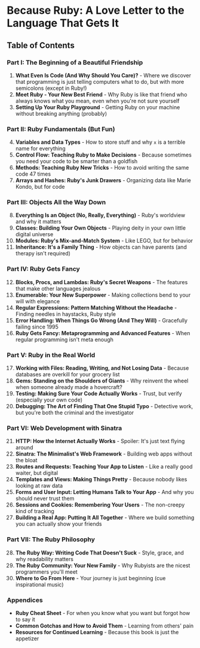 # Because Ruby: A Love Letter to the Language That Gets It

## Table of Contents

### Part I: The Beginning of a Beautiful Friendship
1. **What Even Is Code (And Why Should You Care)?** - Where we discover that programming is just telling computers what to do, but with more semicolons (except in Ruby!)
2. **Meet Ruby - Your New Best Friend** - Why Ruby is like that friend who always knows what you mean, even when you're not sure yourself
3. **Setting Up Your Ruby Playground** - Getting Ruby on your machine without breaking anything (probably)

### Part II: Ruby Fundamentals (But Fun)
4. **Variables and Data Types** - How to store stuff and why `x` is a terrible name for everything
5. **Control Flow: Teaching Ruby to Make Decisions** - Because sometimes you need your code to be smarter than a goldfish
6. **Methods: Teaching Ruby New Tricks** - How to avoid writing the same code 47 times
7. **Arrays and Hashes: Ruby's Junk Drawers** - Organizing data like Marie Kondo, but for code

### Part III: Objects All the Way Down
8. **Everything Is an Object (No, Really, Everything)** - Ruby's worldview and why it matters
9. **Classes: Building Your Own Objects** - Playing deity in your own little digital universe
10. **Modules: Ruby's Mix-and-Match System** - Like LEGO, but for behavior
11. **Inheritance: It's a Family Thing** - How objects can have parents (and therapy isn't required)

### Part IV: Ruby Gets Fancy
12. **Blocks, Procs, and Lambdas: Ruby's Secret Weapons** - The features that make other languages jealous
13. **Enumerable: Your New Superpower** - Making collections bend to your will with elegance
14. **Regular Expressions: Pattern Matching Without the Headache** - Finding needles in haystacks, Ruby style
15. **Error Handling: When Things Go Wrong (And They Will)** - Gracefully failing since 1995
16. **Ruby Gets Fancy: Metaprogramming and Advanced Features** - When regular programming isn't meta enough

### Part V: Ruby in the Real World
17. **Working with Files: Reading, Writing, and Not Losing Data** - Because databases are overkill for your grocery list
18. **Gems: Standing on the Shoulders of Giants** - Why reinvent the wheel when someone already made a hovercraft?
19. **Testing: Making Sure Your Code Actually Works** - Trust, but verify (especially your own code)
20. **Debugging: The Art of Finding That One Stupid Typo** - Detective work, but you're both the criminal and the investigator

### Part VI: Web Development with Sinatra
21. **HTTP: How the Internet Actually Works** - Spoiler: It's just text flying around
22. **Sinatra: The Minimalist's Web Framework** - Building web apps without the bloat
23. **Routes and Requests: Teaching Your App to Listen** - Like a really good waiter, but digital
24. **Templates and Views: Making Things Pretty** - Because nobody likes looking at raw data
25. **Forms and User Input: Letting Humans Talk to Your App** - And why you should never trust them
26. **Sessions and Cookies: Remembering Your Users** - The non-creepy kind of tracking
27. **Building a Real App: Putting It All Together** - Where we build something you can actually show your friends

### Part VII: The Ruby Philosophy
28. **The Ruby Way: Writing Code That Doesn't Suck** - Style, grace, and why readability matters
29. **The Ruby Community: Your New Family** - Why Rubyists are the nicest programmers you'll meet
30. **Where to Go From Here** - Your journey is just beginning (cue inspirational music)

### Appendices
- **Ruby Cheat Sheet** - For when you know what you want but forgot how to say it
- **Common Gotchas and How to Avoid Them** - Learning from others' pain
- **Resources for Continued Learning** - Because this book is just the appetizer